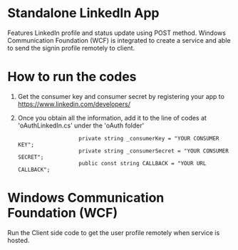 # Standalone LinkedIn App

Features LinkedIn profile and status update using POST method. Windows Communication Foundation (WCF) is integrated to create a service and able to send the signin profile remotely to client.

# How to run the codes

1. Get the consumer key and consumer secret by registering your app to https://www.linkedin.com/developers/
2. Once you obtain all the information, add it to the line of codes at 'oAuthLinkedIn.cs' under the 'oAuth folder'

                          private string _consumerKey = "YOUR CONSUMER KEY";
                          private string _consumerSecret = "YOUR CONSUMER SECRET";
                          public const string CALLBACK = "YOUR URL CALLBACK";

# Windows Communication Foundation (WCF)

Run the Client side code to get the user profile remotely when service is hosted.




